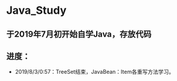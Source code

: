 # Java_Study

## 于2019年7月初开始自学Java，存放代码

## **进度：**

* 2019/8/3/0:57：TreeSet结束，JavaBean：Item各重写方法学习。
